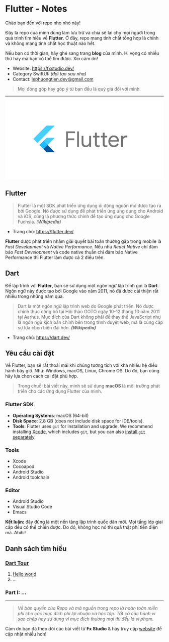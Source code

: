 # Flutter - Notes

Chào bạn đến với repo nho nhỏ này!

Đây là repo của mình dùng làm lưu trữ và chia sẽ lại cho mọi người trong quá trình tìm hiểu về **Flutter**. Ở đây, repo mang tính chất tổng hợp là chính và không mang tính chất học thuật nào hết.

Nếu bạn có thời gian, hãy ghé sang trang **blog** của mình. Hi vọng có nhiều thứ hay mà bạn có thể tìm được. Xin cảm ơn!

- Website: https://fxstudio.dev/
- Category SwiftUI: *(đợi tạo sau nha)*
- Contact: [lephuongtien.dev@gmail.com](mailto:lephuongtien.dev@gmail.com)

> Mọi đóng góp hay góp ý từ bạn đều là quý giá đối với mình.

---

<p align="center"><img src="./_img/000.png"></p>

## Flutter

> Flutter là một SDK phát triển ứng dụng di động nguồn mở được tạo ra bởi Google. Nó được sử dụng để phát triển ứng ứng dụng cho Android và iOS, cũng là phương thức chính để tạo ứng dụng cho Google Fuchsia. *(**Wikipedia**)*

* Trang chủ: https://flutter.dev/

**Flutter** được phát triển nhằm giải quyết bài toán thường gặp trong mobile là *Fast Development* và *Native Performance*. Nếu như *React Native* chỉ đảm bảo *Fast Development* và code native thuần chỉ đảm bảo Native Performance thì Flutter làm được cả 2 điều trên.

## Dart

Để lập trình với **Flutter**, bạn sẽ sử dụng một ngôn ngữ lập trình gọi là **Dart**. Ngôn ngữ này được tạo bởi Google vào năm 2011, nó đã được cải thiện rất nhiều trong những năm qua.

> Dart là một ngôn ngữ lập trình web do Google phát triển. Nó được chính thức công bố tại Hội thảo GOTO ngày 10-12 tháng 10 năm 2011 tại Aarhus. Mục đích của Dart không phải để thay thế JavaScript như là ngôn ngữ kịch bản chính bên trong trình duyệt web, mà là cung cấp sự lựa chọn hiện đại hơn. ***(Wikipedia)***

* Trang chủ: https://dart.dev/

## Yêu cầu cài đặt

Về Flutter, bạn sẽ rất thoải mái khi chúng tương tích với khá nhiều hệ điều hành bây giờ. Như: Windows, macOS, Linux, Chrome OS. Do đó, bạn cũng hãy lựa chọn cách cài đặt phù hợp. 

> Trong chuỗi bài viết này, mình sẽ sử dụng **macOS** là môi trường phát triển cho các ứng dụng Flutter của mình.

### Flutter SDK

- **Operating Systems**: macOS (64-bit)
- **Disk Space**: 2.8 GB (does not include disk space for IDE/tools).
- **Tools**: Flutter uses `git` for installation and upgrade. We recommend installing [Xcode](https://developer.apple.com/xcode/), which includes `git`, but you can also [install `git` separately](https://git-scm.com/download/mac).

### Tools

* Xcode
* Cocoapod
* Android Studio
* Android toolchain

### Editor

* Android Studio
* Visual Studio Code
* Emacs



**Kết luận:** đây đúng là một nền tảng lập trình quốc dân mới. Mọi tầng lớp giai cấp đều có thể chiến được. Do đó, không học nó thì quả thật phí tiền điện mà. Ahihi!

## Danh sách tìm hiểu

### [Dart Tour](./000-Dart)

1. [Hello world](./000-Dart/01_helloworld.md)
2. ...

### Part I: ...

---

> *Về bản quyền của Repo và mã nguồn trong repo là hoàn toàn miễn phí cho các mục đích phi lợi nhuận và học tập. Tất cả các hành vi sao chép hay sử dụng vì mục đích thương mại thì đều là vi phạm.*

Cảm ơn bạn đã theo dõi các bài viết từ **Fx Studio** & hãy truy cập [website](https://fxstudio.dev/) để cập nhật nhiều hơn!

